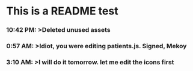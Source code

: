 # This is a README test
### **10:42 PM**: >Deleted unused assets
### **0:57 AM**: >Idiot, you were editing patients.js. Signed, Mekoy
### **3:10 AM**: >I will do it tomorrow. let me edit the icons first